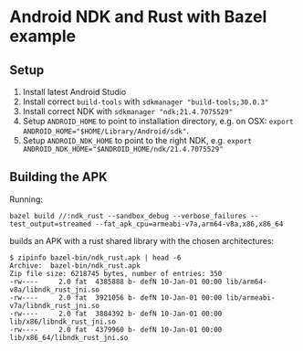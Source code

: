# Android NDK and Rust with Bazel example

## Setup

1) Install latest Android Studio
2) Install correct `build-tools` with `sdkmanager "build-tools;30.0.3"`
3) Install correct NDK with `sdkmanager "ndk;21.4.7075529"`
4) Setup `ANDROID_HOME` to point to installation directory, e.g. on OSX: `export ANDROID_HOME="$HOME/Library/Android/sdk"`.
5) Setup `ANDROID_NDK_HOME` to point to the right NDK, e.g. `export ANDROID_NDK_HOME="$ANDROID_HOME/ndk/21.4.7075529"`

## Building the APK

Running:

```
bazel build //:ndk_rust --sandbox_debug --verbose_failures --test_output=streamed --fat_apk_cpu=armeabi-v7a,arm64-v8a,x86,x86_64
```

builds an APK with a rust shared library with the chosen architectures:

```
$ zipinfo bazel-bin/ndk_rust.apk | head -6
Archive:  bazel-bin/ndk_rust.apk
Zip file size: 6218745 bytes, number of entries: 350
-rw----     2.0 fat  4385888 b- defN 10-Jan-01 00:00 lib/arm64-v8a/libndk_rust_jni.so
-rw----     2.0 fat  3921056 b- defN 10-Jan-01 00:00 lib/armeabi-v7a/libndk_rust_jni.so
-rw----     2.0 fat  3884392 b- defN 10-Jan-01 00:00 lib/x86/libndk_rust_jni.so
-rw----     2.0 fat  4379960 b- defN 10-Jan-01 00:00 lib/x86_64/libndk_rust_jni.so
```
